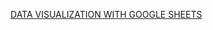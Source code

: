 [DATA VISUALIZATION WITH GOOGLE SHEETS](https://docs.google.com/spreadsheets/d/19jcpSojgSvrWKtmhbYgGbx_gXdww-btndFVf6QFk7yI/edit?usp=sharing)
